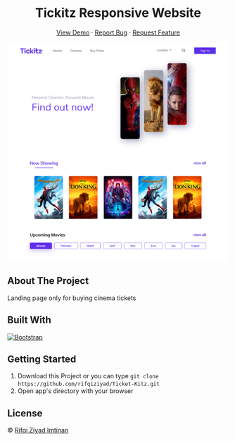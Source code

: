 <h1 align='center'>Tickitz Responsive Website</h1>
  <p align="center">
    <a href="link_deploy">View Demo</a>
    ·
    <a href="https://github.com/rifqiziyad/Ticket-Kitz/issues">Report Bug</a>
    ·
    <a href="https://github.com/rifqiziyad/Ticket-Kitz/pulls">Request Feature</a>
  </p>

![Image Banner](banner.png)

## About The Project

Landing page only for buying cinema tickets

## Built With

[![Bootstrap](https://img.shields.io/badge/Bootstrap-v5.0.x-blue)](https://getbootstrap.com/)

## Getting Started

1. Download this Project or you can type `git clone https://github.com/rifqiziyad/Ticket-Kitz.git`
2. Open app's directory with your browser

## License

© [Rifqi Ziyad Imtinan](https://github.com/rifqiziyad/)
